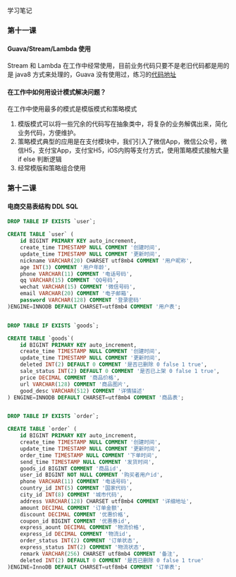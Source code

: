学习笔记

### 第十一课

#### Guava/Stream/Lambda 使用

Stream 和 Lambda 在工作中经常使用，目前业务代码只要不是老旧代码都是用的是 java8 方式来处理的，Guava 没有使用过，练习的[代码地址](https://github.com/oliverschen/Java-Summarize/tree/main/weeks/Week_06/homework)

#### 在工作中如何用设计模式解决问题？

在工作中使用最多的模式是模版模式和策略模式

1. 模版模式可以将一些冗余的代码写在抽象类中，将复杂的业务解偶出来，简化业务代码，方便维护。
2. 策略模式典型的应用是在支付模块中，我们引入了微信App，微信公众号，微信H5，支付宝App，支付宝H5，iOS内购等支付方式，使用策略模式接触大量 if else 判断逻辑
3. 经常模版和策略组合使用

### 第十二课

#### 电商交易表结构 DDL SQL

```sql
DROP TABLE IF EXISTS `user`;

CREATE TABLE `user` (
	id BIGINT PRIMARY KEY auto_increment,
	create_time TIMESTAMP NULL COMMENT '创建时间',
	update_time TIMESTAMP NULL COMMENT '更新时间',
	nickname VARCHAR(20) CHARSET utf8mb4 COMMENT '用户昵称',
	age INT(3) COMMENT '用户年龄',
	phone VARCHAR(11) COMMENT '电话号码',
	qq VARCHAR(15) COMMENT 'QQ号码',
	wechat VARCHAR(15) COMMENT '微信号码',
	email VARCHAR(20) COMMENT '电子邮箱',
	password VARCHAR(128) COMMENT '登录密码'
)ENGINE=INNODB DEFAULT CHARSET=utf8mb4 COMMENT '用户表';


DROP TABLE IF EXISTS `goods`;

CREATE TABLE `goods`(
	id BIGINT PRIMARY KEY auto_increment,
	create_time TIMESTAMP NULL COMMENT '创建时间',
	update_time TIMESTAMP NULL COMMENT '更新时间',
	deleted INT(2) DEFAULT 0 COMMENT '是否已删除 0 false 1 true',
	sale_status INT(2) DEFAULT 0 COMMENT '是否已上架 0 false 1 true',
	price DECIMAL COMMENT '商品价格',
	url VARCHAR(128) COMMENT '商品图片',
	good_desc VARCHAR(512) COMMENT '详情描述'
) ENGINE=INNODB DEFAULT CHARSET=utf8mb4 COMMENT '商品表';


DROP TABLE IF EXISTS `order`;

CREATE TABLE `order` (
	id BIGINT PRIMARY KEY auto_increment,
	create_time TIMESTAMP NULL COMMENT '创建时间',
	update_time TIMESTAMP NULL COMMENT '更新时间',
	order_time TIMESTAMP NULL COMMENT '下单时间',
	send_time TIMESTAMP NULL COMMENT '发货时间',
	goods_id BIGINT COMMENT '商品id',
	user_id BIGINT NOT NULL COMMENT '购买者用户id',
	phone VARCHAR(11) COMMENT '电话号码',
	country_id INT(5) COMMENT '国家代码',
	city_id INT(8) COMMENT '城市代码',
	address VARCHAR(128) CHARSET utf8mb4 COMMENT '详细地址',
	amount DECIMAL COMMENT '订单金额',
	discount DECIMAL COMMENT '优惠价格',
	coupon_id BIGINT COMMENT '优惠券id',
	express_aount DECIMAL COMMENT '物流价格',
	express_id DECIMAL COMMENT '物流id',
	order_status INT(2) COMMENT '订单状态',
	express_status INT(2) COMMENT '物流状态',
	remark VARCHAR(256) CHARSET utf8mb4 COMMENT '备注',
	deleted INT(2) DEFAULT 0 COMMENT '是否已删除 0 false 1 true'
)ENGINE=InnoDB DEFAULT CHARSET=utf8mb4 COMMENT '订单表';
```